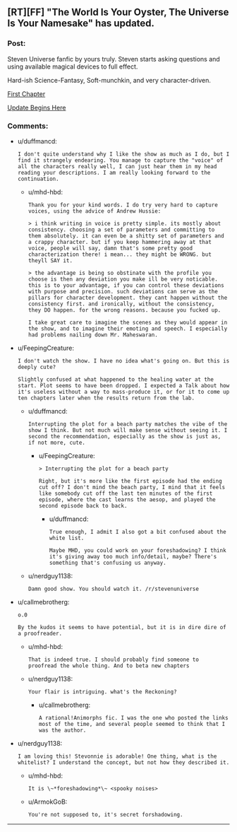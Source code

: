 ## [RT][FF] "The World Is Your Oyster, The Universe Is Your Namesake" has updated.

### Post:

Steven Universe fanfic by yours truly. Steven starts asking questions and using available magical devices to full effect.

Hard-ish Science-Fantasy, Soft-munchkin, and very character-driven.

[First Chapter](http://archiveofourown.org/works/3808279/chapters/8485900)

[Update Begins Here](http://archiveofourown.org/works/3808279/chapters/9914000)

### Comments:

- u/duffmancd:
  ```
  I don't quite understand why I like the show as much as I do, but I find it strangely endearing. You manage to capture the "voice" of all the characters really well, I can just hear them in my head reading your descriptions. I am really looking forward to the continuation.
  ```

  - u/mhd-hbd:
    ```
    Thank you for your kind words. I do try very hard to capture voices, using the advice of Andrew Hussie:

    > i think writing in voice is pretty simple. its mostly about consistency. choosing a set of parameters and committing to them absolutely. it can even be a shitty set of parameters and a crappy character. but if you keep hammering away at that voice, people will say, damn that's some pretty good characterization there! i mean... they might be WRONG. but theyll SAY it.

    > the advantage is being so obstinate with the profile you choose is then any deviation you make ill be very noticable. this is to your advantage, if you can control these deviations with purpose and precision. such deviations can serve as the pillars for character development. they cant happen without the consistency first. and ironically, without the consistency, they DO happen. for the wrong reasons. because you fucked up.

    I take great care to imagine the scenes as they would appear in the show, and to imagine their emoting and speech. I especially had problems nailing down Mr. Maheswaran.
    ```

- u/FeepingCreature:
  ```
  I don't watch the show. I have no idea what's going on. But this is deeply cute?

  Slightly confused at what happened to the healing water at the start. Plot seems to have been dropped. I expected a Talk about how it's useless without a way to mass-produce it, or for it to come up ten chapters later when the results return from the lab.
  ```

  - u/duffmancd:
    ```
    Interrupting the plot for a beach party matches the vibe of the show I think. But not much will make sense without seeing it. I second the recommendation, especially as the show is just as, if not more, cute.
    ```

    - u/FeepingCreature:
      ```
      > Interrupting the plot for a beach party

      Right, but it's more like the first episode had the ending cut off? I don't mind the beach party, I mind that it feels like somebody cut off the last ten minutes of the first episode, where the cast learns the aesop, and played the second episode back to back.
      ```

      - u/duffmancd:
        ```
        True enough, I admit I also got a bit confused about the white list. 

        Maybe MHD, you could work on your foreshadowing? I think it's giving away too much info/detail, maybe? There's something that's confusing us anyway.
        ```

  - u/nerdguy1138:
    ```
    Damn good show. You should watch it. /r/stevenuniverse
    ```

- u/callmebrotherg:
  ```
  o.0

  By the kudos it seems to have potential, but it is in dire dire of a proofreader.
  ```

  - u/mhd-hbd:
    ```
    That is indeed true. I should probably find someone to proofread the whole thing. And to beta new chapters
    ```

  - u/nerdguy1138:
    ```
    Your flair is intriguing. what's the Reckoning?
    ```

    - u/callmebrotherg:
      ```
      A rational!Animorphs fic. I was the one who posted the links most of the time, and several people seemed to think that I was the author.
      ```

- u/nerdguy1138:
  ```
  I am loving this! Stevonnie is adorable! One thing, what is the whitelist? I understand the concept, but not how they described it.
  ```

  - u/mhd-hbd:
    ```
    It is \~*foreshadowing*\~ <spooky noises>
    ```

  - u/ArmokGoB:
    ```
    You're not supposed to, it's secret forshadowing.
    ```

---

